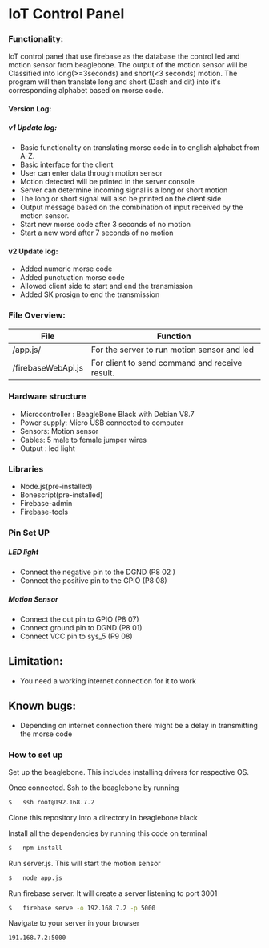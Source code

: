 # IoT Control Panel
### Functionality:
IoT control panel that use firebase as the database the control led and motion sensor from beaglebone. The output of the motion sensor will be Classified  into long(>=3seconds) and short(<3 seconds) motion. The program will then translate long and short (Dash and dit) into it's corresponding alphabet based on morse code. 

#### Version Log:
##### v1 Update log:
- Basic functionality on translating morse code in to english alphabet from A-Z.
- Basic interface for the client
- User can enter data through motion sensor
- Motion detected will be printed in the server console
- Server can determine incoming signal is a long or short motion
- The long or short signal will also be printed on the client side
- Output message based on the combination of input received by the motion sensor.
- Start new morse code after 3 seconds of no motion
- Start a new word after 7 seconds of no motion


#### v2 Update log:
- Added numeric morse code 
- Added punctuation morse code
- Allowed client side to start and end the transmission
- Added SK prosign to end the transmission

### File Overview: 
 | File | Function |
| ------ | ------ |
| /app.js/ | For the server to run motion sensor and led|
| /firebaseWebApi.js |For client to send command and receive result. |


### Hardware structure

- Microcontroller : BeagleBone Black with Debian V8.7
- Power supply: Micro USB connected to computer
- Sensors: Motion sensor
- Cables: 5 male to female jumper wires
- Output : led light

### Libraries
- Node.js(pre-installed)
- Bonescript(pre-installed)
- Firebase-admin
- Firebase-tools

### Pin Set UP
##### LED light
- Connect the negative pin to the DGND (P8 02 )
- Connect the positive pin to the GPIO (P8 08)
##### Motion Sensor
- Connect the out pin to GPIO (P8 07) 
- Connect ground pin to  DGND (P8 01)
- Connect  VCC pin to sys_5 (P9 08)

## Limitation: 
- You need a working internet connection for it to work

## Known bugs:
- Depending on internet connection there might be a delay in transmitting the morse code



### How to set up

Set up the beaglebone. This includes installing drivers for respective OS.

Once connected. Ssh to the beaglebone by running
```sh
$	ssh root@192.168.7.2
```
Clone this repository into a directory in beaglebone black

Install all the dependencies by running this code on terminal
```sh
$	npm install
```
Run server.js. This will start the motion sensor
```sh
$   node app.js
```
Run firebase server. It will create a server listening to port 3001
```sh
$   firebase serve -o 192.168.7.2 -p 5000
```
Navigate to your server in your browser
```sh
191.168.7.2:5000
```

